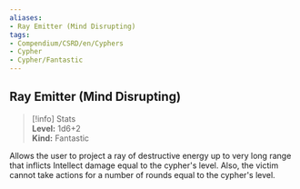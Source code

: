 ```yaml
---
aliases:
- Ray Emitter (Mind Disrupting)
tags:
- Compendium/CSRD/en/Cyphers
- Cypher
- Cypher/Fantastic
---
```


  
## Ray Emitter (Mind Disrupting)  
>[!info] Stats  
> **Level:** 1d6+2  
> **Kind:** Fantastic
  
Allows the user to project a ray of destructive energy up to very long range that inflicts Intellect damage equal to the cypher's level. Also, the victim cannot take actions for a number of rounds equal to the cypher's level.